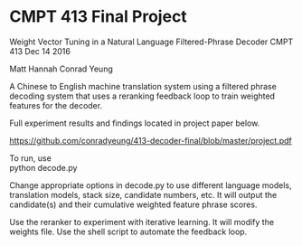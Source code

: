 # CMPT 413 Final Project


Weight Vector Tuning in a Natural Language Filtered-Phrase Decoder
CMPT 413
Dec 14 2016

Matt Hannah
Conrad Yeung

A Chinese to English machine translation system using a filtered phrase decoding system that uses a reranking feedback loop to train weighted features for the decoder.

Full experiment results and findings located in project paper below.

https://github.com/conradyeung/413-decoder-final/blob/master/project.pdf

To run, use    
python decode.py

Change appropriate options in decode.py to use different language models, translation models, stack size, candidate numbers, etc. It will output the candidate(s) and their cumulative weighted feature phrase scores.

Use the reranker to experiment with iterative learning. It will modify the weights file. Use the shell script to automate the feedback loop.
